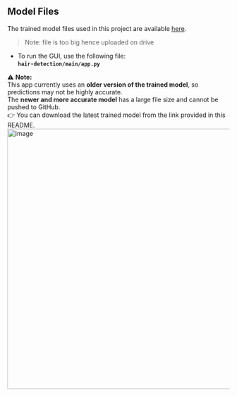 ## Model Files

The trained model files used in this project are available [here](https://drive.google.com/drive/folders/1wvbimikz-N5n7eezZxtGqZvlzcOa7R0f?usp=sharing).  

> Note: file is too big hence uploaded on drive




- To run the GUI, use the following file:  
  **`hair-detection/main/app.py`**

⚠️ **Note:**  
This app currently uses an **older version of the trained model**, so predictions may not be highly accurate.  
The **newer and more accurate model** has a large file size and cannot be pushed to GitHub.  
👉 You can download the latest trained model from the link provided in this README.
<img width="1180" height="591" alt="image" src="https://github.com/user-attachments/assets/9eea973c-320c-44d9-a540-1b4ae1bcb51b" />
